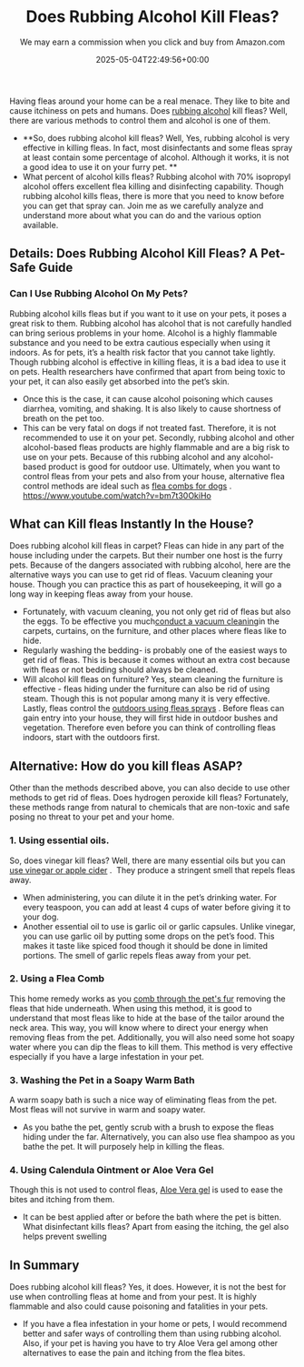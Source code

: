 ﻿---
author: We may earn a commission when you click and buy from Amazon.com
layout: post
title: Does Rubbing Alcohol Kill Fleas?
date: '2025-05-04T22:49:56+00:00'
categories:
- Fleas
- Guide
tags: []
slug: /does-rubbing-alcohol-kill-fleas/
lastmod: 2025-05-07T12:21:26+03:00
---

Having fleas around your home can be a real menace. They like to bite and cause itchiness on pets and humans. Does
[rubbing alcohol](https://www.webmd.com/first-aid/ss/rubbing-alcohol-uses)
kill fleas? Well, there are various methods to control them and alcohol is one of them.
- **So, does rubbing alcohol kill fleas? Well, Yes, rubbing alcohol is very effective in killing fleas. In fact, most disinfectants and some fleas spray at least contain some percentage of alcohol. Although it works, it is not a good idea to use it on your furry pet. **
- What percent of alcohol kills fleas? Rubbing alcohol with 70% isopropyl alcohol offers excellent flea killing and disinfecting capability.
Though rubbing alcohol kills fleas, there is more that you need to know before you can get that spray can. Join me as we carefully analyze and understand more about what you can do and the various option available.
## Details: Does Rubbing Alcohol Kill Fleas? A Pet-Safe Guide
### Can I Use Rubbing Alcohol On My Pets?
Rubbing alcohol kills fleas but if you want to it use on your pets, it poses a great risk to them. Rubbing alcohol has alcohol that is not carefully handled can bring serious problems in your home.
Alcohol is a highly flammable substance and you need to be extra cautious especially when using it indoors. As for pets, it’s a health risk factor that you cannot take lightly.
Though rubbing alcohol is effective in killing fleas, it is a bad idea to use it on pets. Health researchers have confirmed that apart from being toxic to your pet, it can also easily get absorbed into the pet’s skin.
- Once this is the case, it can cause alcohol poisoning which causes diarrhea, vomiting, and shaking. It is also likely to cause shortness of breath on the pet too.
- This can be very fatal on dogs if not treated fast. Therefore, it is not recommended to use it on your pet.
Secondly, rubbing alcohol and other alcohol-based fleas products are highly flammable and are a big risk to use on your pets. Because of this rubbing alcohol and any alcohol-based product is good for outdoor use.
Ultimately, when you want to control fleas from your pets and also from your house, alternative flea control methods are ideal such as
[flea combs for dogs](https://pestpolicy.com/best-flea-combs-for-dogs/)
.
https://www.youtube.com/watch?v=bm7t30OkiHo
## What can Kill fleas Instantly In the House?
Does rubbing alcohol kill fleas in carpet? Fleas can hide in any part of the house including under the carpets. But their number one host is the furry pets. Because of the dangers associated with rubbing alcohol, here are the alternative ways you can use to get rid of fleas.
Vacuum cleaning your house. Though you can practice this as part of housekeeping, it will go a long way in keeping fleas away from your house.
- Fortunately, with vacuum cleaning, you not only get rid of fleas but also the eggs. To be effective you much[conduct a vacuum cleaning](https://pestpolicy.com/best-vacuum-for-fleas/)in the carpets, curtains, on the furniture, and other places where fleas like to hide.
- Regularly washing the bedding- is probably one of the easiest ways to get rid of fleas. This is because it comes without an extra cost because with fleas or not bedding should always be cleaned.
- Will alcohol kill fleas on furniture? Yes, steam cleaning the furniture is effective - fleas hiding under the furniture can also be rid of using steam. Though this is not popular among many it is very effective.
Lastly, fleas control the
[outdoors using fleas sprays](https://pestpolicy.com/best-flea-spray-for-yard/)
. Before fleas can gain entry into your house, they will first hide in outdoor bushes and vegetation. Therefore even before you can think of controlling fleas indoors, start with the outdoors first.
## Alternative: How do you kill fleas ASAP?
Other than the methods described above, you can also decide to use other methods to get rid of fleas. Does hydrogen peroxide kill fleas?
Fortunately, these methods range from natural to chemicals that are non-toxic and safe posing no threat to your pet and your home.
### 1. Using essential oils.
So, does vinegar kill fleas? Well, there are many essential oils but you can
[use vinegar or apple cider](https://pestpolicy.com/does-apple-cider-vinegar-kill-fleas/)
.  They produce a stringent smell that repels fleas away.
- When administering, you can dilute it in the pet’s drinking water. For every teaspoon, you can add at least 4 cups of water before giving it to your dog.
- Another essential oil to use is garlic oil or garlic capsules.
Unlike vinegar, you can use garlic oil by putting some drops on the pet’s food. This makes it taste like spiced food though it should be done in limited portions. The smell of garlic repels fleas away from your pet.
### 2. Using a Flea Comb
This home remedy works as you
[comb through the pet's fur](https://pestpolicy.com/best-electronic-flea-comb/)
removing the fleas that hide underneath.
When using this method, it is good to understand that most fleas like to hide at the base of the tailor around the neck area.
This way, you will know where to direct your energy when removing fleas from the pet.
Additionally, you will also need some hot soapy water where you can dip the fleas to kill them. This method is very effective especially if you have a large infestation in your pet.
### 3. Washing the Pet in a Soapy Warm Bath
A warm soapy bath is such a nice way of eliminating fleas from the pet. Most fleas will not survive in warm and soapy water.
- As you bathe the pet, gently scrub with a brush to expose the fleas hiding under the far.
Alternatively, you can also use flea shampoo as you bathe the pet. It will purposely help in killing the fleas.
### 4. Using Calendula Ointment or Aloe Vera Gel
Though this is not used to control fleas,
[Aloe Vera gel](https://pestpolicy.com/espree-aloe-herbal-fly-repellent-horse-spray-review/)
is used to ease the bites and itching from them.
- It can be best applied after or before the bath where the pet is bitten.
What disinfectant kills fleas? Apart from easing the itching, the gel also helps prevent swelling
## In Summary
Does rubbing alcohol kill fleas? Yes, it does. However, it is not the best for use when controlling fleas at home and from your pest. It is highly flammable and also could cause poisoning and fatalities in your pets.
- If you have a flea infestation in your home or pets, I would recommend better and safer ways of controlling them than using rubbing alcohol.
Also, if your pet is having you have to try Aloe Vera gel among other alternatives to ease the pain and itching from the flea bites.